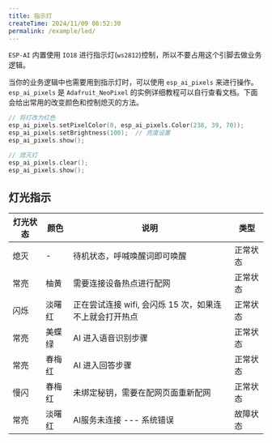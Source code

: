 ```yaml
---
title: 指示灯
createTime: 2024/11/09 08:52:30
permalink: /example/led/
---
```


`ESP-AI` 内置使用 `IO18` 进行指示灯(`ws2812`)控制，所以不要占用这个引脚去做业务逻辑。


当你的业务逻辑中也需要用到指示灯时，可以使用 `esp_ai_pixels` 来进行操作。`esp_ai_pixels` 是 `Adafruit_NeoPixel` 的实例详细教程可以自行查看文档。下面会给出常用的改变颜色和控制熄灭的方法。

```c
// 将灯改为红色
esp_ai_pixels.setPixelColor(0, esp_ai_pixels.Color(238, 39, 70));
esp_ai_pixels.setBrightness(100);  // 亮度设置
esp_ai_pixels.show();

// 熄灭灯
esp_ai_pixels.clear();
esp_ai_pixels.show(); 
```
## 灯光指示
 
| 灯光状态 | 颜色   | 说明                                                    | 类型     |
| -------- | ------ | ------------------------------------------------------- | -------- |
| 熄灭     | -      | 待机状态，呼喊唤醒词即可唤醒                            | 正常状态 |
| 常亮     | 柚黄   | 需要连接设备热点进行配网                                | 正常状态 |
| 闪烁     | 淡曙红 | 正在尝试连接 wifi, 会闪烁 15 次，如果连不上就会打开热点 | 正常状态 |
| 常亮     | 美蝶绿 | AI 进入语音识别步骤                                     | 正常状态 |
| 常亮     | 春梅红 | AI 进入回答步骤                                         | 正常状态 |
| 慢闪     | 春梅红 | 未绑定秘钥，需要在配网页面重新配网                      | 正常状态 |
| 常亮     | 淡曙红 | AI服务未连接 --- 系统错误                               | 故障状态 |

 